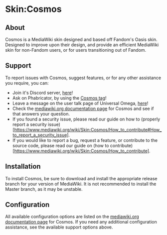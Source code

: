 # Skin:Cosmos
## About
Cosmos is a MediaWiki skin designed and based off Fandom's Oasis skin. Designed to improve upon their design, and provide an efficient MediaWiki skin for non-Fandom users, or for users transitioning out of Fandom.
## Support
To report issues with Cosmos, suggest features, or for any other assistance you require, you can:
* Join it's Discord server, [here](https://discord.gg/nnT2Vhq)!
* Ask on Phabricator, by using the [Cosmos tag](https://phabricator.wikimedia.org/tag/cosmos)!
* Leave a message on the user talk page of Universal Omega, [here](https://www.mediawiki.org/wiki/User_talk:Universal_Omega)!
* Check the [mediawiki.org documentation page](https://www.mediawiki.org/wiki/Skin:Cosmos) for Cosmos and see if that answers your question.
* If you found a security issue, please read our guide on how to (properly report a security issue)[https://www.mediawiki.org/wiki/Skin:Cosmos/How_to_contribute#How_to_report_a_security_issue].
* If you would like to report a bug, request a feature, or contribute to the source code, please read our guide on (how to contribute)[https://www.mediawiki.org/wiki/Skin:Cosmos/How_to_contribute].

## Installation
To install Cosmos, be sure to download and install the appropriate release branch for your version of MediaWiki. It is not recommended to install the Master branch, as it may be unstable.
## Configuration
All available configuration options are listed on the [mediawiki.org documentation page](https://www.mediawiki.org/wiki/Skin:Cosmos) for Cosmos. If you need any additional configuration assistance, see the available support options above.
